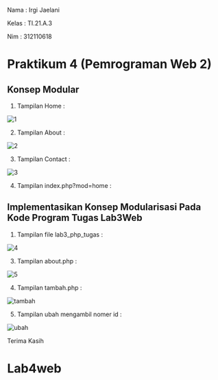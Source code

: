 Nama : Irgi Jaelani

Kelas : TI.21.A.3

Nim : 312110618

<h1> Praktikum 4 (Pemrograman Web 2) </h1>

<h2> Konsep Modular </h2>

1. Tampilan Home :

![1](https://user-images.githubusercontent.com/116077048/229537862-1494a35e-98bd-455e-8ae0-38ac51f7958e.png)

2. Tampilan About :

![2](https://user-images.githubusercontent.com/116077048/229538510-c6fe0558-6f17-49f1-aa93-ac3659b215a4.png)

3. Tampilan Contact :

![3](https://user-images.githubusercontent.com/116077048/229539389-297b20f9-06e4-4d0a-9991-b50c18e2b0dd.png)

4. Tampilan index.php?mod=home :

<h2> Implementasikan Konsep Modularisasi Pada Kode Program Tugas Lab3Web </h2>


1. Tampilan file lab3_php_tugas :

![4](https://user-images.githubusercontent.com/116077048/229539801-e94ea3e7-321e-4835-a3cc-ddada5e9202a.png)


3. Tampilan about.php :

![5](https://user-images.githubusercontent.com/116077048/229540188-585ec36a-1581-4ae6-adc2-ea21f034ac73.png)

4. Tampilan tambah.php :

![tambah](6.png)

5. Tampilan ubah mengambil nomer id :

![ubah](7.png)

Terima Kasih
# Lab4web
